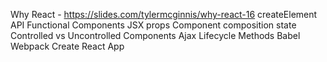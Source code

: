 Why React - https://slides.com/tylermcginnis/why-react-16
createElement API
Functional Components
JSX
props
Component composition
state
Controlled vs Uncontrolled Components
Ajax
Lifecycle Methods
Babel
Webpack
Create React App
